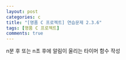 ```yaml
---
layout: post
categories: c
title: "[명품 C 프로젝트] 연습문제 2.3.6"
tags: [명품 C 프로젝트]
comments: true
---
```


n분 후 또는 n초 후에 알림이 울리는 타이머 함수 작성

<script src="https://gist.github.com/junbly/f1cd85ebfda97ee91fc11e5dbf926c5a.js"></script>
